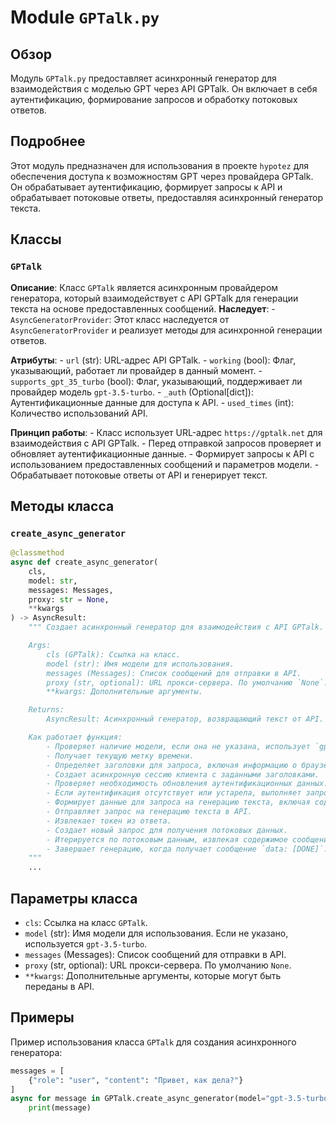 # Module `GPTalk.py`

## Обзор

Модуль `GPTalk.py` предоставляет асинхронный генератор для взаимодействия с моделью GPT через API GPTalk. Он включает в себя аутентификацию, формирование запросов и обработку потоковых ответов.

## Подробнее

Этот модуль предназначен для использования в проекте `hypotez` для обеспечения доступа к возможностям GPT через провайдера GPTalk. Он обрабатывает аутентификацию, формирует запросы к API и обрабатывает потоковые ответы, предоставляя асинхронный генератор текста.

## Классы

### `GPTalk`

**Описание**: Класс `GPTalk` является асинхронным провайдером генератора, который взаимодействует с API GPTalk для генерации текста на основе предоставленных сообщений.
**Наследует**:
    - `AsyncGeneratorProvider`: Этот класс наследуется от `AsyncGeneratorProvider` и реализует методы для асинхронной генерации ответов.

**Атрибуты**:
    - `url` (str): URL-адрес API GPTalk.
    - `working` (bool): Флаг, указывающий, работает ли провайдер в данный момент.
    - `supports_gpt_35_turbo` (bool): Флаг, указывающий, поддерживает ли провайдер модель `gpt-3.5-turbo`.
    - `_auth` (Optional[dict]): Аутентификационные данные для доступа к API.
    - `used_times` (int): Количество использований API.

**Принцип работы**:
    - Класс использует URL-адрес `https://gptalk.net` для взаимодействия с API GPTalk.
    - Перед отправкой запросов проверяет и обновляет аутентификационные данные.
    - Формирует запросы к API с использованием предоставленных сообщений и параметров модели.
    - Обрабатывает потоковые ответы от API и генерирует текст.

## Методы класса

### `create_async_generator`

```python
@classmethod
async def create_async_generator(
    cls,
    model: str,
    messages: Messages,
    proxy: str = None,
    **kwargs
) -> AsyncResult:
    """ Создает асинхронный генератор для взаимодействия с API GPTalk.

    Args:
        cls (GPTalk): Ссылка на класс.
        model (str): Имя модели для использования.
        messages (Messages): Список сообщений для отправки в API.
        proxy (str, optional): URL прокси-сервера. По умолчанию `None`.
        **kwargs: Дополнительные аргументы.

    Returns:
        AsyncResult: Асинхронный генератор, возвращающий текст от API.

    Как работает функция:
        - Проверяет наличие модели, если она не указана, использует `gpt-3.5-turbo`.
        - Получает текущую метку времени.
        - Определяет заголовки для запроса, включая информацию о браузере и платформе.
        - Создает асинхронную сессию клиента с заданными заголовками.
        - Проверяет необходимость обновления аутентификационных данных.
        - Если аутентификация отсутствует или устарела, выполняет запрос на вход в систему.
        - Формирует данные для запроса на генерацию текста, включая содержимое сообщений, параметры модели и другие настройки.
        - Отправляет запрос на генерацию текста в API.
        - Извлекает токен из ответа.
        - Создает новый запрос для получения потоковых данных.
        - Итерируется по потоковым данным, извлекая содержимое сообщений и передавая их в генератор.
        - Завершает генерацию, когда получает сообщение `data: [DONE]`.
    """
    ...
```

## Параметры класса

- `cls`: Ссылка на класс `GPTalk`.
- `model` (str): Имя модели для использования. Если не указано, используется `gpt-3.5-turbo`.
- `messages` (Messages): Список сообщений для отправки в API.
- `proxy` (str, optional): URL прокси-сервера. По умолчанию `None`.
- `**kwargs`: Дополнительные аргументы, которые могут быть переданы в API.

## Примеры

Пример использования класса `GPTalk` для создания асинхронного генератора:

```python
messages = [
    {"role": "user", "content": "Привет, как дела?"}
]
async for message in GPTalk.create_async_generator(model="gpt-3.5-turbo", messages=messages):
    print(message)